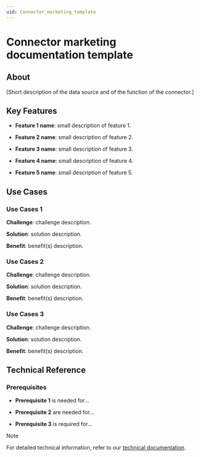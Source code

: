 ```yaml
---
uid: Connector_marketing_template
---
```


# Connector marketing documentation template

## About

[Short description of the data source and of the function of the connector.]

## Key Features

- **Feature 1 name**: small description of feature 1.

- **Feature 2 name**: small description of feature 2.

- **Feature 3 name**: small description of feature 3.

- **Feature 4 name**: small description of feature 4.

- **Feature 5 name**: small description of feature 5.

## Use Cases

### Use Cases 1

**Challenge**: challenge description.

**Solution**: solution description.

**Benefit**: benefit(s) description.

### Use Cases 2

**Challenge**: challenge description.

**Solution**: solution description.

**Benefit**: benefit(s) description.

### Use Cases 3

**Challenge**: challenge description.

**Solution**: solution description.

**Benefit**: benefit(s) description.

## Technical Reference

### Prerequisites

- **Prerequisite 1** is needed for...

- **Prerequisite 2** are needed for...

- **Prerequisite 3** is required for...

> [!NOTE]
> For detailed technical information, refer to our [technical documentation](xref:Connector_technical_template).
